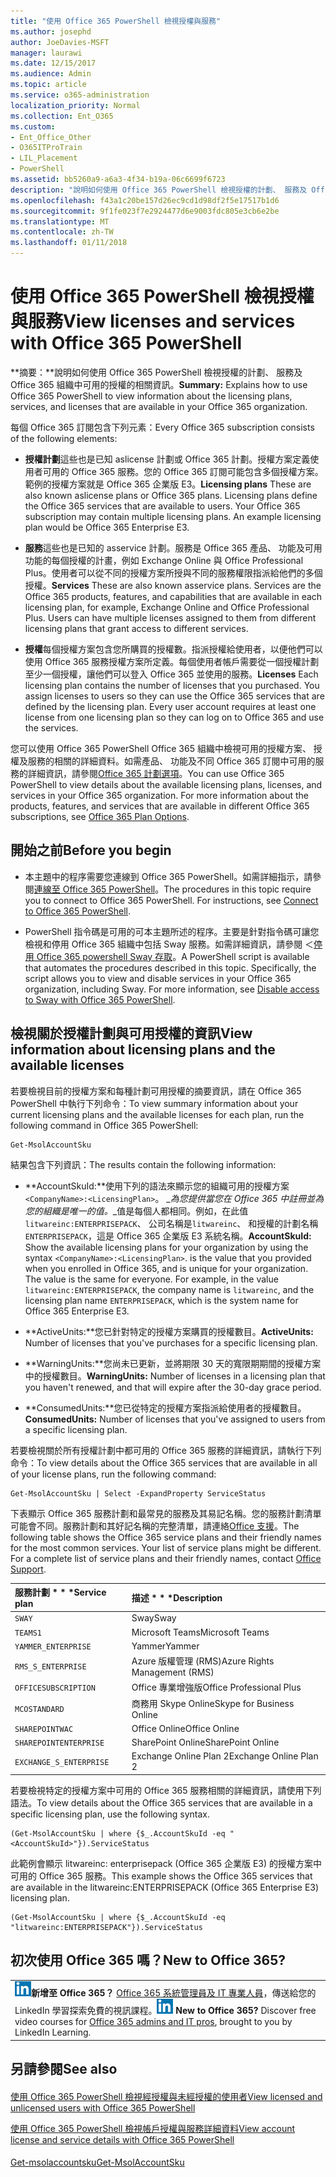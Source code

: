 ```yaml
---
title: "使用 Office 365 PowerShell 檢視授權與服務"
ms.author: josephd
author: JoeDavies-MSFT
manager: laurawi
ms.date: 12/15/2017
ms.audience: Admin
ms.topic: article
ms.service: o365-administration
localization_priority: Normal
ms.collection: Ent_O365
ms.custom:
- Ent_Office_Other
- O365ITProTrain
- LIL_Placement
- PowerShell
ms.assetid: bb5260a9-a6a3-4f34-b19a-06c6699f6723
description: "說明如何使用 Office 365 PowerShell 檢視授權的計劃、 服務及 Office 365 組織中可用的授權的相關資訊。"
ms.openlocfilehash: f43a1c20be157d26ec9cd1d98df2f5e17517b1d6
ms.sourcegitcommit: 9f1fe023f7e2924477d6e9003fdc805e3cb6e2be
ms.translationtype: MT
ms.contentlocale: zh-TW
ms.lasthandoff: 01/11/2018
---
```

# <a name="view-licenses-and-services-with-office-365-powershell"></a><span data-ttu-id="33a3a-103">使用 Office 365 PowerShell 檢視授權與服務</span><span class="sxs-lookup"><span data-stu-id="33a3a-103">View licenses and services with Office 365 PowerShell</span></span>

<span data-ttu-id="33a3a-104">**摘要：**說明如何使用 Office 365 PowerShell 檢視授權的計劃、 服務及 Office 365 組織中可用的授權的相關資訊。</span><span class="sxs-lookup"><span data-stu-id="33a3a-104">**Summary:** Explains how to use Office 365 PowerShell to view information about the licensing plans, services, and licenses that are available in your Office 365 organization.</span></span>
  
<span data-ttu-id="33a3a-105">每個 Office 365 訂閱包含下列元素：</span><span class="sxs-lookup"><span data-stu-id="33a3a-105">Every Office 365 subscription consists of the following elements:</span></span>
- <span data-ttu-id="33a3a-p101">**授權計劃**這些也是已知 aslicense 計劃或 Office 365 計劃。授權方案定義使用者可用的 Office 365 服務。您的 Office 365 訂閱可能包含多個授權方案。範例的授權方案就是 Office 365 企業版 E3。</span><span class="sxs-lookup"><span data-stu-id="33a3a-p101">**Licensing plans** These are also known aslicense plans or Office 365 plans. Licensing plans define the Office 365 services that are available to users. Your Office 365 subscription may contain multiple licensing plans. An example licensing plan would be Office 365 Enterprise E3.</span></span>
    
- <span data-ttu-id="33a3a-p102">**服務**這些也是已知的 asservice 計劃。服務是 Office 365 產品、 功能及可用功能的每個授權的計畫，例如 Exchange Online 與 Office Professional Plus。使用者可以從不同的授權方案所授與不同的服務權限指派給他們的多個授權。</span><span class="sxs-lookup"><span data-stu-id="33a3a-p102">**Services** These are also known asservice plans. Services are the Office 365 products, features, and capabilities that are available in each licensing plan, for example, Exchange Online and Office Professional Plus. Users can have multiple licenses assigned to them from different licensing plans that grant access to different services.</span></span>
    
- <span data-ttu-id="33a3a-p103">**授權**每個授權方案包含您所購買的授權數。指派授權給使用者，以便他們可以使用 Office 365 服務授權方案所定義。每個使用者帳戶需要從一個授權計劃至少一個授權，讓他們可以登入 Office 365 並使用的服務。</span><span class="sxs-lookup"><span data-stu-id="33a3a-p103">**Licenses** Each licensing plan contains the number of licenses that you purchased. You assign licenses to users so they can use the Office 365 services that are defined by the licensing plan. Every user account requires at least one license from one licensing plan so they can log on to Office 365 and use the services.</span></span>
    
<span data-ttu-id="33a3a-p104">您可以使用 Office 365 PowerShell Office 365 組織中檢視可用的授權方案、 授權及服務的相關的詳細資料。如需產品、 功能及不同 Office 365 訂閱中可用的服務的詳細資訊，請參閱[Office 365 計劃選項](https://go.microsoft.com/fwlink/p/?LinkId=691147)。</span><span class="sxs-lookup"><span data-stu-id="33a3a-p104">You can use Office 365 PowerShell to view details about the available licensing plans, licenses, and services in your Office 365 organization. For more information about the products, features, and services that are available in different Office 365 subscriptions, see [Office 365 Plan Options](https://go.microsoft.com/fwlink/p/?LinkId=691147).</span></span>
## <a name="before-you-begin"></a><span data-ttu-id="33a3a-118">開始之前</span><span class="sxs-lookup"><span data-stu-id="33a3a-118">Before you begin</span></span>
<span data-ttu-id="33a3a-119"><a name="RTT"> </a></span><span class="sxs-lookup"><span data-stu-id="33a3a-119"></span></span>

- <span data-ttu-id="33a3a-p105">本主題中的程序需要您連線到 Office 365 PowerShell。如需詳細指示，請參閱[連線至 Office 365 PowerShell](connect-to-office-365-powershell.md)。</span><span class="sxs-lookup"><span data-stu-id="33a3a-p105">The procedures in this topic require you to connect to Office 365 PowerShell. For instructions, see [Connect to Office 365 PowerShell](connect-to-office-365-powershell.md).</span></span>
    
- <span data-ttu-id="33a3a-p106">PowerShell 指令碼是可用的可本主題所述的程序。主要是針對指令碼可讓您檢視和停用 Office 365 組織中包括 Sway 服務。如需詳細資訊，請參閱 ＜[停用 Office 365 powershell Sway 存取](disable-access-to-sway-with-office-365-powershell.md)。</span><span class="sxs-lookup"><span data-stu-id="33a3a-p106">A PowerShell script is available that automates the procedures described in this topic. Specifically, the script allows you to view and disable services in your Office 365 organization, including Sway. For more information, see [Disable access to Sway with Office 365 PowerShell](disable-access-to-sway-with-office-365-powershell.md).</span></span>
    
## <a name="view-information-about-licensing-plans-and-the-available-licenses"></a><span data-ttu-id="33a3a-125">檢視關於授權計劃與可用授權的資訊</span><span class="sxs-lookup"><span data-stu-id="33a3a-125">View information about licensing plans and the available licenses</span></span>
<span data-ttu-id="33a3a-126"><a name="ShortVersion"> </a></span><span class="sxs-lookup"><span data-stu-id="33a3a-126"></span></span>

<span data-ttu-id="33a3a-127">若要檢視目前的授權方案和每種計劃可用授權的摘要資訊，請在 Office 365 PowerShell 中執行下列命令：</span><span class="sxs-lookup"><span data-stu-id="33a3a-127">To view summary information about your current licensing plans and the available licenses for each plan, run the following command in Office 365 PowerShell:</span></span>
  
```
Get-MsolAccountSku
```

<span data-ttu-id="33a3a-128">結果包含下列資訊：</span><span class="sxs-lookup"><span data-stu-id="33a3a-128">The results contain the following information:</span></span>
  
- <span data-ttu-id="33a3a-p107">**AccountSkuId:**使用下列的語法來顯示您的組織可用的授權方案`<CompanyName>:<LicensingPlan>`。 _<CompanyName>_為您提供當您在 Office 365 中註冊並為您的組織是唯一的值。_<LicensingPlan>_值是每個人都相同。例如，在此值`litwareinc:ENTERPRISEPACK`、 公司名稱是`litwareinc`、 和授權的計劃名稱`ENTERPRISEPACK`，這是 Office 365 企業版 E3 系統名稱。</span><span class="sxs-lookup"><span data-stu-id="33a3a-p107">**AccountSkuId:** Show the available licensing plans for your organization by using the syntax `<CompanyName>:<LicensingPlan>`.  _<CompanyName>_ is the value that you provided when you enrolled in Office 365, and is unique for your organization. The _<LicensingPlan>_ value is the same for everyone. For example, in the value `litwareinc:ENTERPRISEPACK`, the company name is  `litwareinc`, and the licensing plan name  `ENTERPRISEPACK`, which is the system name for Office 365 Enterprise E3.</span></span>
    
- <span data-ttu-id="33a3a-133">**ActiveUnits:**您已針對特定的授權方案購買的授權數目。</span><span class="sxs-lookup"><span data-stu-id="33a3a-133">**ActiveUnits:** Number of licenses that you've purchases for a specific licensing plan.</span></span>
    
- <span data-ttu-id="33a3a-134">**WarningUnits:**您尚未已更新，並將期限 30 天的寬限期期間的授權方案中的授權數目。</span><span class="sxs-lookup"><span data-stu-id="33a3a-134">**WarningUnits:** Number of licenses in a licensing plan that you haven't renewed, and that will expire after the 30-day grace period.</span></span>
    
- <span data-ttu-id="33a3a-135">**ConsumedUnits:**您已從特定的授權方案指派給使用者的授權數目。</span><span class="sxs-lookup"><span data-stu-id="33a3a-135">**ConsumedUnits:** Number of licenses that you've assigned to users from a specific licensing plan.</span></span>
    
<span data-ttu-id="33a3a-136">若要檢視關於所有授權計劃中都可用的 Office 365 服務的詳細資訊，請執行下列命令：</span><span class="sxs-lookup"><span data-stu-id="33a3a-136">To view details about the Office 365 services that are available in all of your license plans, run the following command:</span></span>
  
```
Get-MsolAccountSku | Select -ExpandProperty ServiceStatus
```

<span data-ttu-id="33a3a-p108">下表顯示 Office 365 服務計劃和最常見的服務及其易記名稱。您的服務計劃清單可能會不同。服務計劃和其好記名稱的完整清單，請連絡[Office 支援](https://support.office.com/home/contact)。</span><span class="sxs-lookup"><span data-stu-id="33a3a-p108">The following table shows the Office 365 service plans and their friendly names for the most common services. Your list of service plans might be different. For a complete list of service plans and their friendly names, contact [Office Support](https://support.office.com/home/contact).</span></span>
  
|<span data-ttu-id="33a3a-140">服務計劃 * * *</span><span class="sxs-lookup"><span data-stu-id="33a3a-140">****Service plan****</span></span>|<span data-ttu-id="33a3a-141">描述 * * *</span><span class="sxs-lookup"><span data-stu-id="33a3a-141">****Description****</span></span>|
|:-----|:-----|
| `SWAY` <br/> |<span data-ttu-id="33a3a-142">Sway</span><span class="sxs-lookup"><span data-stu-id="33a3a-142">Sway</span></span>  <br/> |
| `TEAMS1` <br/> |<span data-ttu-id="33a3a-143">Microsoft Teams</span><span class="sxs-lookup"><span data-stu-id="33a3a-143">Microsoft Teams</span></span>  <br/> |
| `YAMMER_ENTERPRISE` <br/> |<span data-ttu-id="33a3a-144">Yammer</span><span class="sxs-lookup"><span data-stu-id="33a3a-144">Yammer</span></span>  <br/> |
| `RMS_S_ENTERPRISE` <br/> |<span data-ttu-id="33a3a-145">Azure 版權管理 (RMS)</span><span class="sxs-lookup"><span data-stu-id="33a3a-145">Azure Rights Management (RMS)</span></span>  <br/> |
| `OFFICESUBSCRIPTION` <br/> |<span data-ttu-id="33a3a-146">Office 專業增強版</span><span class="sxs-lookup"><span data-stu-id="33a3a-146">Office Professional Plus</span></span>  <br/> |
| `MCOSTANDARD` <br/> |<span data-ttu-id="33a3a-147">商務用 Skype Online</span><span class="sxs-lookup"><span data-stu-id="33a3a-147">Skype for Business Online</span></span>  <br/> |
| `SHAREPOINTWAC` <br/> |<span data-ttu-id="33a3a-148">Office Online</span><span class="sxs-lookup"><span data-stu-id="33a3a-148">Office Online</span></span>  <br/> |
| `SHAREPOINTENTERPRISE` <br/> |<span data-ttu-id="33a3a-149">SharePoint Online</span><span class="sxs-lookup"><span data-stu-id="33a3a-149">SharePoint Online</span></span>  <br/> |
| `EXCHANGE_S_ENTERPRISE` <br/> |<span data-ttu-id="33a3a-150">Exchange Online Plan 2</span><span class="sxs-lookup"><span data-stu-id="33a3a-150">Exchange Online Plan 2</span></span>  <br/> |
   
<span data-ttu-id="33a3a-151">若要檢視特定的授權方案中可用的 Office 365 服務相關的詳細資訊，請使用下列語法。</span><span class="sxs-lookup"><span data-stu-id="33a3a-151">To view details about the Office 365 services that are available in a specific licensing plan, use the following syntax.</span></span>
  
```
(Get-MsolAccountSku | where {$_.AccountSkuId -eq " <AccountSkuId>"}).ServiceStatus
```

<span data-ttu-id="33a3a-152">此範例會顯示 litwareinc: enterprisepack (Office 365 企業版 E3) 的授權方案中可用的 Office 365 服務。</span><span class="sxs-lookup"><span data-stu-id="33a3a-152">This example shows the Office 365 services that are available in the  litwareinc:ENTERPRISEPACK (Office 365 Enterprise E3) licensing plan.</span></span>
  
```
(Get-MsolAccountSku | where {$_.AccountSkuId -eq "litwareinc:ENTERPRISEPACK"}).ServiceStatus
```

## <a name="new-to-office-365"></a><span data-ttu-id="33a3a-153">初次使用 Office 365 嗎？</span><span class="sxs-lookup"><span data-stu-id="33a3a-153">New to Office 365?</span></span>
<span data-ttu-id="33a3a-154"><a name="ShortVersion"> </a></span><span class="sxs-lookup"><span data-stu-id="33a3a-154"></span></span>

||
|:-----|
|<span data-ttu-id="33a3a-p109">![簡短 LinkedIn 學習圖示](images/d547e1cb-7c66-422b-85be-7e7db2a9cf97.png)**新增至 Office 365？**        [Office 365 系統管理員及 IT 專業人員](https://support.office.com/article/Office-365-admin-and-IT-pro-courses-68cc9b95-0bdc-491e-a81f-ee70b3ec63c5)，傳送給您的 LinkedIn 學習探索免費的視訊課程。</span><span class="sxs-lookup"><span data-stu-id="33a3a-p109">![The short icon for LinkedIn Learning](images/d547e1cb-7c66-422b-85be-7e7db2a9cf97.png) **New to Office 365?**         Discover free video courses for [Office 365 admins and IT pros](https://support.office.com/article/Office-365-admin-and-IT-pro-courses-68cc9b95-0bdc-491e-a81f-ee70b3ec63c5), brought to you by LinkedIn Learning.</span></span> |
   
## <a name="see-also"></a><span data-ttu-id="33a3a-157">另請參閱</span><span class="sxs-lookup"><span data-stu-id="33a3a-157">See also</span></span>
<span data-ttu-id="33a3a-158"><a name="ShortVersion"> </a></span><span class="sxs-lookup"><span data-stu-id="33a3a-158"></span></span>

#### 

[<span data-ttu-id="33a3a-159">使用 Office 365 PowerShell 檢視經授權與未經授權的使用者</span><span class="sxs-lookup"><span data-stu-id="33a3a-159">View licensed and unlicensed users with Office 365 PowerShell</span></span>](view-licensed-and-unlicensed-users-with-office-365-powershell.md)
  
[<span data-ttu-id="33a3a-160">使用 Office 365 PowerShell 檢視帳戶授權與服務詳細資料</span><span class="sxs-lookup"><span data-stu-id="33a3a-160">View account license and service details with Office 365 PowerShell</span></span>](view-account-license-and-service-details-with-office-365-powershell.md)
#### 

[<span data-ttu-id="33a3a-161">Get-msolaccountsku</span><span class="sxs-lookup"><span data-stu-id="33a3a-161">Get-MsolAccountSku</span></span>](https://go.microsoft.com/fwlink/p/?LinkId=691549)

